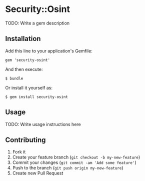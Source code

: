 # Security::Osint

TODO: Write a gem description

## Installation

Add this line to your application's Gemfile:

    gem 'security-osint'

And then execute:

    $ bundle

Or install it yourself as:

    $ gem install security-osint

## Usage

TODO: Write usage instructions here

## Contributing

1. Fork it
2. Create your feature branch (`git checkout -b my-new-feature`)
3. Commit your changes (`git commit -am 'Add some feature'`)
4. Push to the branch (`git push origin my-new-feature`)
5. Create new Pull Request
